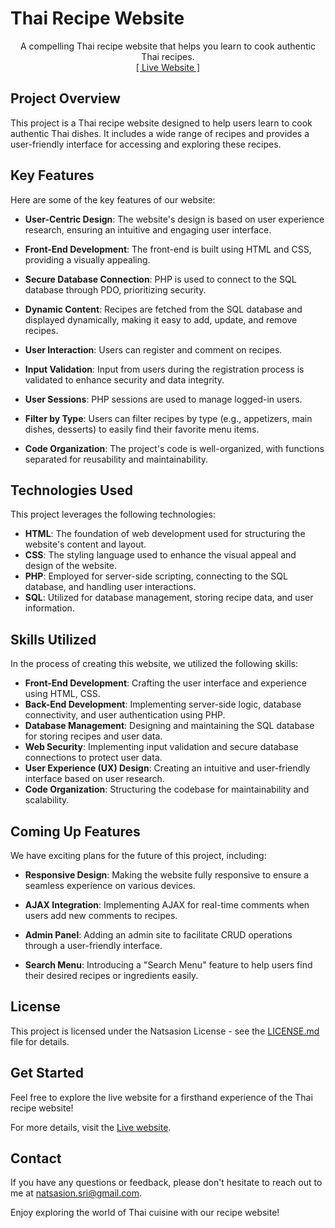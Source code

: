 # Thai Recipe Website

<p align="center">
    A compelling Thai recipe website that helps you learn to cook authentic Thai recipes.
    <br>
    <a href="http://thairecipesweb.rf.gd/index.php">[ Live Website ]</a>
</p>

## Project Overview
This project is a Thai recipe website designed to help users learn to cook authentic Thai dishes. It includes a wide range of recipes and provides a user-friendly interface for accessing and exploring these recipes.

## Key Features
Here are some of the key features of our website:

- **User-Centric Design**: The website's design is based on user experience research, ensuring an intuitive and engaging user interface.

- **Front-End Development**: The front-end is built using HTML and CSS, providing a visually appealing.

- **Secure Database Connection**: PHP is used to connect to the SQL database through PDO, prioritizing security.

- **Dynamic Content**: Recipes are fetched from the SQL database and displayed dynamically, making it easy to add, update, and remove recipes.

- **User Interaction**: Users can register and comment on recipes.

- **Input Validation**: Input from users during the registration process is validated to enhance security and data integrity.

- **User Sessions**: PHP sessions are used to manage logged-in users.

- **Filter by Type**: Users can filter recipes by type (e.g., appetizers, main dishes, desserts) to easily find their favorite menu items.

- **Code Organization**: The project's code is well-organized, with functions separated for reusability and maintainability.

## Technologies Used
This project leverages the following technologies:

- **HTML**: The foundation of web development used for structuring the website's content and layout.
- **CSS**: The styling language used to enhance the visual appeal and design of the website.
- **PHP**: Employed for server-side scripting, connecting to the SQL database, and handling user interactions.
- **SQL**: Utilized for database management, storing recipe data, and user information.

## Skills Utilized
In the process of creating this website, we utilized the following skills:

- **Front-End Development**: Crafting the user interface and experience using HTML, CSS.
- **Back-End Development**: Implementing server-side logic, database connectivity, and user authentication using PHP.
- **Database Management**: Designing and maintaining the SQL database for storing recipes and user data.
- **Web Security**: Implementing input validation and secure database connections to protect user data.
- **User Experience (UX) Design**: Creating an intuitive and user-friendly interface based on user research.
- **Code Organization**: Structuring the codebase for maintainability and scalability.

## Coming Up Features
We have exciting plans for the future of this project, including:

- **Responsive Design**: Making the website fully responsive to ensure a seamless experience on various devices.

- **AJAX Integration**: Implementing AJAX for real-time comments when users add new comments to recipes.

- **Admin Panel**: Adding an admin site to facilitate CRUD operations through a user-friendly interface.

- **Search Menu**: Introducing a "Search Menu" feature to help users find their desired recipes or ingredients easily.

## License
This project is licensed under the Natsasion License - see the [LICENSE.md](LICENSE) file for details.

## Get Started
Feel free to explore the live website for a firsthand experience of the Thai recipe website!

For more details, visit the [Live website](http://thairecipesweb.rf.gd/index.php).

## Contact
If you have any questions or feedback, please don't hesitate to reach out to me at [natsasion.sri@gmail.com](mailto:natsasion.sri@gmail.com).

Enjoy exploring the world of Thai cuisine with our recipe website!
